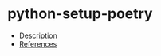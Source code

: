 # python-setup-poetry

- [Description](https://github.com/bakdata/ci-templates/tree/main/docs/actions/python-setup-poetry)
- [References](https://github.com/bakdata/ci-templates/tree/main/docs/actions/python-setup-poetry)
